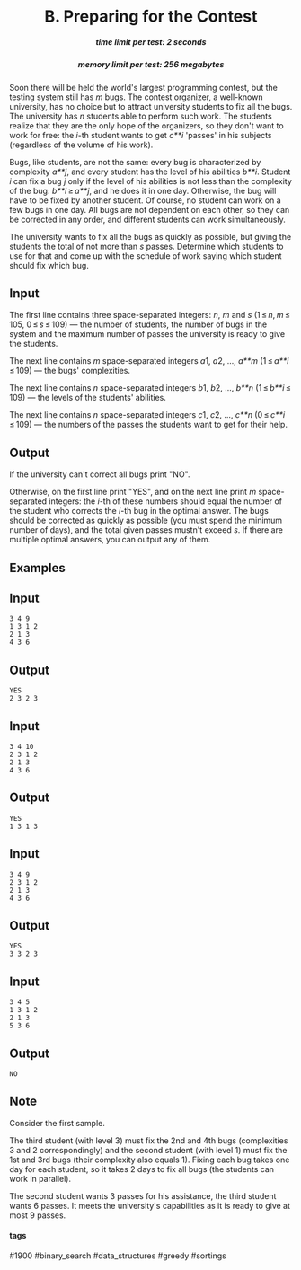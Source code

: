 <h1 style='text-align: center;'> B. Preparing for the Contest</h1>

<h5 style='text-align: center;'>time limit per test: 2 seconds</h5>
<h5 style='text-align: center;'>memory limit per test: 256 megabytes</h5>

Soon there will be held the world's largest programming contest, but the testing system still has *m* bugs. The contest organizer, a well-known university, has no choice but to attract university students to fix all the bugs. The university has *n* students able to perform such work. The students realize that they are the only hope of the organizers, so they don't want to work for free: the *i*-th student wants to get *c**i* 'passes' in his subjects (regardless of the volume of his work).

Bugs, like students, are not the same: every bug is characterized by complexity *a**j*, and every student has the level of his abilities *b**i*. Student *i* can fix a bug *j* only if the level of his abilities is not less than the complexity of the bug: *b**i* ≥ *a**j*, and he does it in one day. Otherwise, the bug will have to be fixed by another student. Of course, no student can work on a few bugs in one day. All bugs are not dependent on each other, so they can be corrected in any order, and different students can work simultaneously.

The university wants to fix all the bugs as quickly as possible, but giving the students the total of not more than *s* passes. Determine which students to use for that and come up with the schedule of work saying which student should fix which bug.

## Input

The first line contains three space-separated integers: *n*, *m* and *s* (1 ≤ *n*, *m* ≤ 105, 0 ≤ *s* ≤ 109) — the number of students, the number of bugs in the system and the maximum number of passes the university is ready to give the students.

The next line contains *m* space-separated integers *a*1, *a*2, ..., *a**m* (1 ≤ *a**i* ≤ 109) — the bugs' complexities.

The next line contains *n* space-separated integers *b*1, *b*2, ..., *b**n* (1 ≤ *b**i* ≤ 109) — the levels of the students' abilities.

The next line contains *n* space-separated integers *c*1, *c*2, ..., *c**n* (0 ≤ *c**i* ≤ 109) — the numbers of the passes the students want to get for their help.

## Output

If the university can't correct all bugs print "NO".

Otherwise, on the first line print "YES", and on the next line print *m* space-separated integers: the *i*-th of these numbers should equal the number of the student who corrects the *i*-th bug in the optimal answer. The bugs should be corrected as quickly as possible (you must spend the minimum number of days), and the total given passes mustn't exceed *s*. If there are multiple optimal answers, you can output any of them.

## Examples

## Input


```
3 4 9  
1 3 1 2  
2 1 3  
4 3 6  

```
## Output


```
YES  
2 3 2 3  

```
## Input


```
3 4 10  
2 3 1 2  
2 1 3  
4 3 6  

```
## Output


```
YES  
1 3 1 3  

```
## Input


```
3 4 9  
2 3 1 2  
2 1 3  
4 3 6  

```
## Output


```
YES  
3 3 2 3  

```
## Input


```
3 4 5  
1 3 1 2  
2 1 3  
5 3 6  

```
## Output


```
NO  

```
## Note

Consider the first sample.

The third student (with level 3) must fix the 2nd and 4th bugs (complexities 3 and 2 correspondingly) and the second student (with level 1) must fix the 1st and 3rd bugs (their complexity also equals 1). Fixing each bug takes one day for each student, so it takes 2 days to fix all bugs (the students can work in parallel).

The second student wants 3 passes for his assistance, the third student wants 6 passes. It meets the university's capabilities as it is ready to give at most 9 passes.



#### tags 

#1900 #binary_search #data_structures #greedy #sortings 